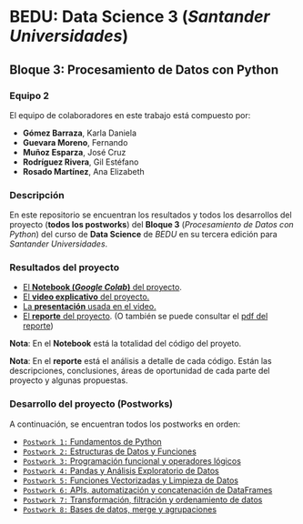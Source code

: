 # BEDU: Data Science 3 (_Santander Universidades_)
## Bloque 3: Procesamiento de Datos con Python



### Equipo 2
El equipo de colaboradores en este trabajo está compuesto por:
- __Gómez Barraza__, Karla Daniela
- __Guevara Moreno__, Fernando
- __Muñoz Esparza__, José Cruz
- __Rodríguez Rivera__, Gil Estéfano
- __Rosado Martínez__, Ana Elizabeth


### Descripción
En este repositorio se encuentran los resultados y todos los desarrollos del proyecto (__todos los postworks__) del __Bloque 3__ (_Procesamiento de Datos con Python_) del curso de __Data Science__ de _BEDU_ en su tercera edición para _Santander Universidades_.

### Resultados del proyecto
- [El __Notebook (_Google Colab_)__ del proyecto](https://colab.research.google.com/drive/13T6rYJlOyld0x1NB_0-TiGYD4QEANFJn?usp=sharing).
- [El __video explicativo__ del proyecto.](https://drive.google.com/file/d/1jDPjsiAoBlpFxDSzrh9Ly9aEy_4wnUQ0/view?usp=sharing)
- [La __presentación__ usada en el video.](https://github.com/gilesitorr/DataScience3_Bloque3/blob/c193bc5fe7412e9af405c5b104de1e3c60672ff4/Proyecto%20Final%202%20BEDU.pdf)
- [El __reporte__ del proyecto](https://www.overleaf.com/read/vchnjxnghbsp). (O también se puede consultar el [pdf del reporte](https://www.youtube.com/watch?v=dQw4w9WgXcQ))

__Nota__: En el __Notebook__ está la totalidad del código del proyeto.

__Nota__: En el __reporte__ está el análisis a detalle de cada código. Están las descripciones, conclusiones, áreas de oportunidad de cada parte del proyecto y algunas propuestas.

### Desarrollo del proyecto (Postworks)
A continuación, se encuentran todos los postworks en orden:
 - [`Postwork 1:` Fundamentos de Python ](Postwork_1/Readme.md) 
 - [`Postwork 2:` Estructuras de Datos y Funciones ](Postwork_2/Readme.md) 
 - [`Postwork 3:` Programación funcional y operadores lógicos](Postwork_3/Readme.md)
 - [`Postwork 4:` Pandas y Análisis Exploratorio de Datos](Postwork_4/Readme.ipynb) 
 - [`Postwork 5:` Funciones Vectorizadas y Limpieza de Datos](Postwork_5/Readme.ipynb) 
 - [`Postwork 6:` APIs, automatización y concatenación de DataFrames](Postwork_6/Readme.ipynb)
 - [`Postwork 7:` Transformación, filtración y ordenamiento de datos](Postwork_7/Readme.md) 
 - [`Postwork 8:` Bases de datos, merge y agrupaciones](Postwork_8/Readme.md)
